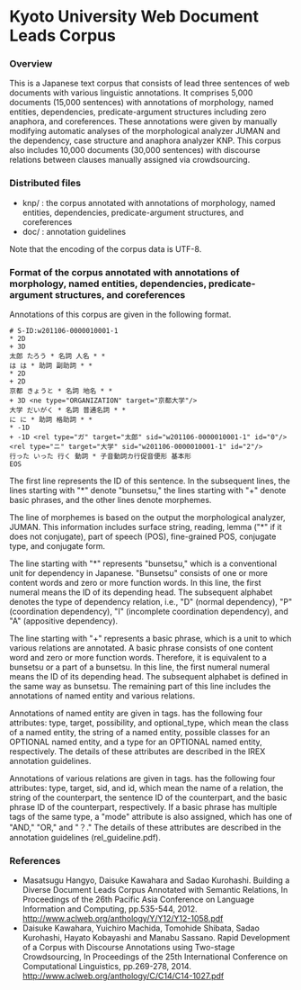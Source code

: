 # Kyoto University Web Document Leads Corpus #

### Overview ###

This is a Japanese text corpus that consists of lead three sentences
of web documents with various linguistic annotations. It comprises
5,000 documents (15,000 sentences) with annotations of morphology,
named entities, dependencies, predicate-argument structures including
zero anaphora, and coreferences. These annotations were given by
manually modifying automatic analyses of the morphological analyzer
JUMAN and the dependency, case structure and anaphora analyzer
KNP. This corpus also includes 10,000 documents (30,000 sentences)
with discourse relations between clauses manually assigned via
crowdsourcing.


### Distributed files ###

* knp/ : the corpus annotated with annotations of morphology, named entities, dependencies, predicate-argument structures, and coreferences
* doc/ : annotation guidelines

Note that the encoding of the corpus data is UTF-8.


### Format of the corpus annotated with annotations of morphology, named entities, dependencies, predicate-argument structures, and coreferences ###

Annotations of this corpus are given in the following format.

```
# S-ID:w201106-0000010001-1
* 2D
+ 3D
太郎 たろう * 名詞 人名 * * 
は は * 助詞 副助詞 * *
* 2D
+ 2D
京都 きょうと * 名詞 地名 * *
+ 3D <ne type="ORGANIZATION" target="京都大学"/>
大学 だいがく * 名詞 普通名詞 * *
に に * 助詞 格助詞 * *
* -1D
+ -1D <rel type="ガ" target="太郎" sid="w201106-0000010001-1" id="0"/><rel type="ニ" target="大学" sid="w201106-0000010001-1" id="2"/>
行った いった 行く 動詞 * 子音動詞カ行促音便形 基本形
EOS
```

The first line represents the ID of this sentence. In the subsequent
lines, the lines starting with "*" denote "bunsetsu," the lines starting
with "+" denote basic phrases, and the other lines denote morphemes.

The line of morphemes is based on the output the morphological
analyzer, JUMAN.  This information includes surface string, reading,
lemma ("*" if it does not conjugate), part of speech (POS),
fine-grained POS, conjugate type, and conjugate form.

The line starting with "*" represents "bunsetsu," which is a
conventional unit for dependency in Japanese. "Bunsetsu" consists of
one or more content words and zero or more function words. In this
line, the first numeral means the ID of its depending head. The subsequent alphabet
denotes the type of dependency relation, i.e., "D" (normal
dependency), "P" (coordination dependency), "I" (incomplete
coordination dependency), and "A" (appositive dependency).

The line starting with "+" represents a basic phrase, which is a unit
to which various relations are annotated. A basic phrase consists of
one content word and zero or more function words. Therefore, it is
equivalent to a bunsetsu or a part of a bunsetsu. In this line, the
first numeral numeral means the ID of its depending head. The subsequent alphabet is
defined in the same way as bunsetsu. The remaining part of this line
includes the annotations of named entity and various relations.

Annotations of named entity are given in <ne> tags. <ne> has the
following four attributes: type, target, possibility, and
optional_type, which mean the class of a named entity, the string of
a named entity, possible classes for an OPTIONAL named entity, and a
type for an OPTIONAL named entity, respectively. The details of these
attributes are described in the IREX annotation guidelines.

Annotations of various relations are given in <rel> tags. <rel> has
the following four attributes: type, target, sid, and id, which mean
the name of a relation, the string of the counterpart, the sentence ID
of the counterpart, and the basic phrase ID of the counterpart,
respectively. If a basic phrase has multiple tags of the same type, a
"mode" attribute is also assigned, which has one of "AND," "OR," and
"？." The details of these attributes are described in the annotation
guidelines (rel_guideline.pdf).


### References ###

* Masatsugu Hangyo, Daisuke Kawahara and Sadao Kurohashi. Building a Diverse Document Leads Corpus Annotated with Semantic Relations, In Proceedings of the 26th Pacific Asia Conference on Language Information and Computing, pp.535-544, 2012. http://www.aclweb.org/anthology/Y/Y12/Y12-1058.pdf
* Daisuke Kawahara, Yuichiro Machida, Tomohide Shibata, Sadao Kurohashi, Hayato Kobayashi and Manabu Sassano. Rapid Development of a Corpus with Discourse Annotations using Two-stage Crowdsourcing, In Proceedings of the 25th International Conference on Computational Linguistics, pp.269-278, 2014. http://www.aclweb.org/anthology/C/C14/C14-1027.pdf